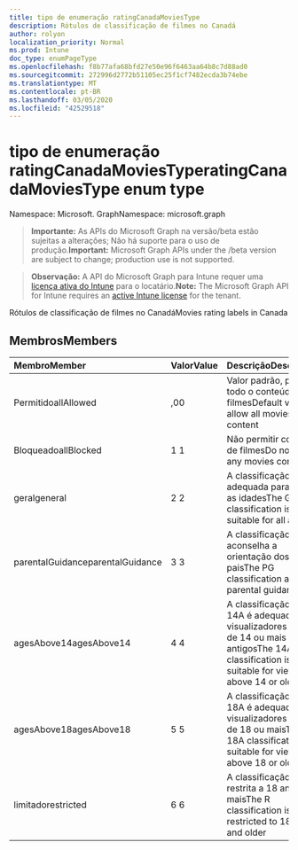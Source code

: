 ```yaml
---
title: tipo de enumeração ratingCanadaMoviesType
description: Rótulos de classificação de filmes no Canadá
author: rolyon
localization_priority: Normal
ms.prod: Intune
doc_type: enumPageType
ms.openlocfilehash: f8b77afa68bfd27e50e96f6463aa64b8c7d88ad0
ms.sourcegitcommit: 272996d2772b51105ec25f1cf7482ecda3b74ebe
ms.translationtype: MT
ms.contentlocale: pt-BR
ms.lasthandoff: 03/05/2020
ms.locfileid: "42529518"
---
```

# <a name="ratingcanadamoviestype-enum-type"></a><span data-ttu-id="7d75b-103">tipo de enumeração ratingCanadaMoviesType</span><span class="sxs-lookup"><span data-stu-id="7d75b-103">ratingCanadaMoviesType enum type</span></span>

<span data-ttu-id="7d75b-104">Namespace: Microsoft. Graph</span><span class="sxs-lookup"><span data-stu-id="7d75b-104">Namespace: microsoft.graph</span></span>

> <span data-ttu-id="7d75b-105">**Importante:** As APIs do Microsoft Graph na versão/beta estão sujeitas a alterações; Não há suporte para o uso de produção.</span><span class="sxs-lookup"><span data-stu-id="7d75b-105">**Important:** Microsoft Graph APIs under the /beta version are subject to change; production use is not supported.</span></span>

> <span data-ttu-id="7d75b-106">**Observação:** A API do Microsoft Graph para Intune requer uma [licença ativa do Intune](https://go.microsoft.com/fwlink/?linkid=839381) para o locatário.</span><span class="sxs-lookup"><span data-stu-id="7d75b-106">**Note:** The Microsoft Graph API for Intune requires an [active Intune license](https://go.microsoft.com/fwlink/?linkid=839381) for the tenant.</span></span>

<span data-ttu-id="7d75b-107">Rótulos de classificação de filmes no Canadá</span><span class="sxs-lookup"><span data-stu-id="7d75b-107">Movies rating labels in Canada</span></span>

## <a name="members"></a><span data-ttu-id="7d75b-108">Membros</span><span class="sxs-lookup"><span data-stu-id="7d75b-108">Members</span></span>
|<span data-ttu-id="7d75b-109">Membro</span><span class="sxs-lookup"><span data-stu-id="7d75b-109">Member</span></span>|<span data-ttu-id="7d75b-110">Valor</span><span class="sxs-lookup"><span data-stu-id="7d75b-110">Value</span></span>|<span data-ttu-id="7d75b-111">Descrição</span><span class="sxs-lookup"><span data-stu-id="7d75b-111">Description</span></span>|
|:---|:---|:---|
|<span data-ttu-id="7d75b-112">Permitido</span><span class="sxs-lookup"><span data-stu-id="7d75b-112">allAllowed</span></span>|<span data-ttu-id="7d75b-113">,0</span><span class="sxs-lookup"><span data-stu-id="7d75b-113">0</span></span>|<span data-ttu-id="7d75b-114">Valor padrão, permitir todo o conteúdo de filmes</span><span class="sxs-lookup"><span data-stu-id="7d75b-114">Default value, allow all movies content</span></span>|
|<span data-ttu-id="7d75b-115">Bloqueado</span><span class="sxs-lookup"><span data-stu-id="7d75b-115">allBlocked</span></span>|<span data-ttu-id="7d75b-116">1 </span><span class="sxs-lookup"><span data-stu-id="7d75b-116">1</span></span>|<span data-ttu-id="7d75b-117">Não permitir conteúdo de filmes</span><span class="sxs-lookup"><span data-stu-id="7d75b-117">Do not allow any movies content</span></span>|
|<span data-ttu-id="7d75b-118">geral</span><span class="sxs-lookup"><span data-stu-id="7d75b-118">general</span></span>|<span data-ttu-id="7d75b-119">2 </span><span class="sxs-lookup"><span data-stu-id="7d75b-119">2</span></span>|<span data-ttu-id="7d75b-120">A classificação G é adequada para todas as idades</span><span class="sxs-lookup"><span data-stu-id="7d75b-120">The G classification is suitable for all ages</span></span>|
|<span data-ttu-id="7d75b-121">parentalGuidance</span><span class="sxs-lookup"><span data-stu-id="7d75b-121">parentalGuidance</span></span>|<span data-ttu-id="7d75b-122">3 </span><span class="sxs-lookup"><span data-stu-id="7d75b-122">3</span></span>|<span data-ttu-id="7d75b-123">A classificação PG aconselha a orientação dos pais</span><span class="sxs-lookup"><span data-stu-id="7d75b-123">The PG classification advises parental guidance</span></span>|
|<span data-ttu-id="7d75b-124">agesAbove14</span><span class="sxs-lookup"><span data-stu-id="7d75b-124">agesAbove14</span></span>|<span data-ttu-id="7d75b-125">4 </span><span class="sxs-lookup"><span data-stu-id="7d75b-125">4</span></span>|<span data-ttu-id="7d75b-126">A classificação do 14A é adequada para visualizadores acima de 14 ou mais antigos</span><span class="sxs-lookup"><span data-stu-id="7d75b-126">The 14A classification is suitable for viewers above 14 or older</span></span>|
|<span data-ttu-id="7d75b-127">agesAbove18</span><span class="sxs-lookup"><span data-stu-id="7d75b-127">agesAbove18</span></span>|<span data-ttu-id="7d75b-128">5 </span><span class="sxs-lookup"><span data-stu-id="7d75b-128">5</span></span>|<span data-ttu-id="7d75b-129">A classificação do 18A é adequada para visualizadores acima de 18 ou mais</span><span class="sxs-lookup"><span data-stu-id="7d75b-129">The 18A classification is suitable for viewers above 18 or older</span></span>|
|<span data-ttu-id="7d75b-130">limitado</span><span class="sxs-lookup"><span data-stu-id="7d75b-130">restricted</span></span>|<span data-ttu-id="7d75b-131">6 </span><span class="sxs-lookup"><span data-stu-id="7d75b-131">6</span></span>|<span data-ttu-id="7d75b-132">A classificação R é restrita a 18 anos e mais</span><span class="sxs-lookup"><span data-stu-id="7d75b-132">The R classification is restricted to 18 years and older</span></span>|



